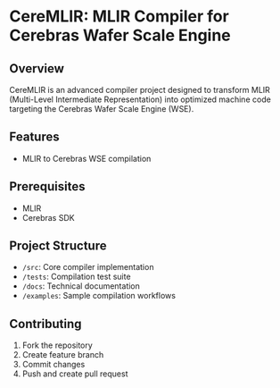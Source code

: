 # CereMLIR: MLIR Compiler for Cerebras Wafer Scale Engine

## Overview
CereMLIR is an advanced compiler project designed to transform MLIR (Multi-Level Intermediate Representation) into optimized machine code targeting the Cerebras Wafer Scale Engine (WSE).

## Features
- MLIR to Cerebras WSE compilation

## Prerequisites
- MLIR
- Cerebras SDK

## Project Structure
- `/src`: Core compiler implementation
- `/tests`: Compilation test suite
- `/docs`: Technical documentation
- `/examples`: Sample compilation workflows

## Contributing
1. Fork the repository
2. Create feature branch
3. Commit changes
4. Push and create pull request
